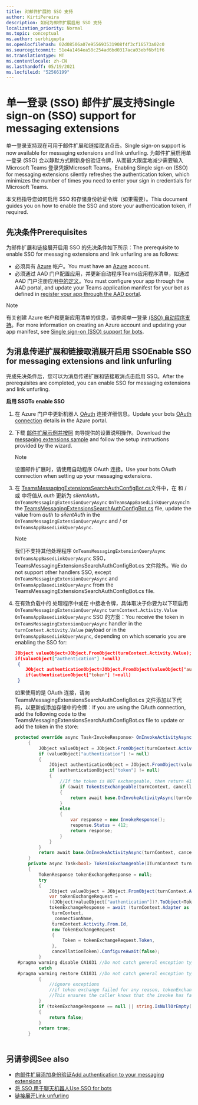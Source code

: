 ```yaml
---
title: 对邮件扩展的 SSO 支持
author: KirtiPereira
description: 如何为邮件扩展启用 SSO 支持
localization_priority: Normal
ms.topic: conceptual
ms.author: surbhigupta
ms.openlocfilehash: 02d08506a07e955693531908f4f3cf16573a02c0
ms.sourcegitcommit: 51e4a1464ea58c254ad6bd0317aca03ebf6bf1f6
ms.translationtype: MT
ms.contentlocale: zh-CN
ms.lasthandoff: 05/19/2021
ms.locfileid: "52566199"
---
```

# <a name="single-sign-on-sso-support-for-messaging-extensions"></a><span data-ttu-id="f5b91-103">单一登录 (SSO) 邮件扩展支持</span><span class="sxs-lookup"><span data-stu-id="f5b91-103">Single sign-on (SSO) support for messaging extensions</span></span>
 
<span data-ttu-id="f5b91-104">单一登录支持现在可用于邮件扩展和链接取消点击。</span><span class="sxs-lookup"><span data-stu-id="f5b91-104">Single sign-on support is now available for messaging extensions and link unfurling.</span></span> <span data-ttu-id="f5b91-105">为邮件扩展启用单一登录 (SSO) 会以静默方式刷新身份验证令牌，从而最大限度地减少需要输入 Microsoft Teams 登录凭据Microsoft Teams。</span><span class="sxs-lookup"><span data-stu-id="f5b91-105">Enabling Single sign-on (SSO) for messaging extensions silently refreshes the authentication token, which minimizes the number of times you need to enter your sign in credentials for Microsoft Teams.</span></span>

<span data-ttu-id="f5b91-106">本文档指导您如何启用 SSO 和存储身份验证令牌（如果需要）。</span><span class="sxs-lookup"><span data-stu-id="f5b91-106">This document guides you on how to enable the SSO and store your authentication token, if required.</span></span>

## <a name="prerequisites"></a><span data-ttu-id="f5b91-107">先决条件</span><span class="sxs-lookup"><span data-stu-id="f5b91-107">Prerequisites</span></span>

<span data-ttu-id="f5b91-108">为邮件扩展和链接展开启用 SSO 的先决条件如下所示：</span><span class="sxs-lookup"><span data-stu-id="f5b91-108">The prerequisite to enable SSO for messaging extensions and link unfurling are as follows:</span></span>
* <span data-ttu-id="f5b91-109">必须具有 [Azure](https://azure.microsoft.com/en-us/free/) 帐户。</span><span class="sxs-lookup"><span data-stu-id="f5b91-109">You must have an [Azure](https://azure.microsoft.com/en-us/free/) account.</span></span>
* <span data-ttu-id="f5b91-110">必须通过 AAD 门户配置应用，并更新自动程序Teams应用程序清单，如通过 AAD 门户注册应用[中的定义](../../bots/how-to/authentication/auth-aad-sso-bots.md#register-your-app-through-the-aad-portal)。</span><span class="sxs-lookup"><span data-stu-id="f5b91-110">You must configure your app through the AAD portal, and update your Teams application manifest for your bot as defined in [register your app through the AAD portal](../../bots/how-to/authentication/auth-aad-sso-bots.md#register-your-app-through-the-aad-portal).</span></span>

> [!NOTE]
> <span data-ttu-id="f5b91-111">有关创建 Azure 帐户和更新应用清单的信息，请参阅单一登录 [ (SSO) 自动程序支持](../../bots/how-to/authentication/auth-aad-sso-bots.md)。</span><span class="sxs-lookup"><span data-stu-id="f5b91-111">For more information on creating an Azure account and updating your app manifest, see [Single sign-on (SSO) support for bots](../../bots/how-to/authentication/auth-aad-sso-bots.md).</span></span>

## <a name="enable-sso-for-messaging-extensions-and-link-unfurling"></a><span data-ttu-id="f5b91-112">为消息传递扩展和链接取消展开启用 SSO</span><span class="sxs-lookup"><span data-stu-id="f5b91-112">Enable SSO for messaging extensions and link unfurling</span></span>

<span data-ttu-id="f5b91-113">完成先决条件后，您可以为消息传递扩展和链接取消点击启用 SSO。</span><span class="sxs-lookup"><span data-stu-id="f5b91-113">After the prerequisites are completed, you can enable SSO for messaging extensions and link unfurling.</span></span>

<span data-ttu-id="f5b91-114">**启用 SSO**</span><span class="sxs-lookup"><span data-stu-id="f5b91-114">**To enable SSO**</span></span>
1. <span data-ttu-id="f5b91-115">在 Azure 门户中更新机器人 [OAuth](../../bots/how-to/authentication/auth-aad-sso-bots.md#update-the-azure-portal-with-the-oauth-connection) 连接详细信息。</span><span class="sxs-lookup"><span data-stu-id="f5b91-115">Update your bots [OAuth connection](../../bots/how-to/authentication/auth-aad-sso-bots.md#update-the-azure-portal-with-the-oauth-connection) details in the Azure portal.</span></span>
2. <span data-ttu-id="f5b91-116">下载 [邮件扩展示例并按照](https://github.com/microsoft/BotBuilder-Samples/tree/main/samples/csharp_dotnetcore/52.teams-messaging-extensions-search-auth-config) 向导提供的设置说明操作。</span><span class="sxs-lookup"><span data-stu-id="f5b91-116">Download the [messaging extensions sample](https://github.com/microsoft/BotBuilder-Samples/tree/main/samples/csharp_dotnetcore/52.teams-messaging-extensions-search-auth-config) and follow the setup instructions provided by the wizard.</span></span>
   > [!NOTE]
   > <span data-ttu-id="f5b91-117">设置邮件扩展时，请使用自动程序 OAuth 连接。</span><span class="sxs-lookup"><span data-stu-id="f5b91-117">Use your bots OAuth connection when setting up your messaging extensions.</span></span>
3. <span data-ttu-id="f5b91-118">在 [TeamsMessagingExtensionsSearchAuthConfigBot.cs](https://github.com/microsoft/BotBuilder-Samples/tree/main/samples/csharp_dotnetcore/52.teams-messaging-extensions-search-auth-config/Bots/TeamsMessagingExtensionsSearchAuthConfigBot.cs)文件中，在 和 / 或 中将值从 *auth* 更新为 *silentAuth。* `OnTeamsMessagingExtensionQueryAsync` `OnTeamsAppBasedLinkQueryAsync`</span><span class="sxs-lookup"><span data-stu-id="f5b91-118">In the [TeamsMessagingExtensionsSearchAuthConfigBot.cs](https://github.com/microsoft/BotBuilder-Samples/tree/main/samples/csharp_dotnetcore/52.teams-messaging-extensions-search-auth-config/Bots/TeamsMessagingExtensionsSearchAuthConfigBot.cs) file, update the value from *auth* to *silentAuth* in the `OnTeamsMessagingExtensionQueryAsync` and / or `OnTeamsAppBasedLinkQueryAsync`.</span></span>  

    > [!NOTE]
    > <span data-ttu-id="f5b91-119">我们不支持其他处理程序 `OnTeamsMessagingExtensionQueryAsync` `OnTeamsAppBasedLinkQueryAsync` SSO，TeamsMessagingExtensionsSearchAuthConfigBot.cs 文件除外。</span><span class="sxs-lookup"><span data-stu-id="f5b91-119">We do not support other handlers SSO, except `OnTeamsMessagingExtensionQueryAsync` and `OnTeamsAppBasedLinkQueryAsync` from the TeamsMessagingExtensionsSearchAuthConfigBot.cs file.</span></span>
   
4. <span data-ttu-id="f5b91-120">在有效负载中的 处理程序中或在 中接收令牌，具体取决于你要为以下项启用 `OnTeamsMessagingExtensionQueryAsync` `turnContext.Activity.Value` `OnTeamsAppBasedLinkQueryAsync` SSO 的方案：</span><span class="sxs-lookup"><span data-stu-id="f5b91-120">You receive the token in `OnTeamsMessagingExtensionQueryAsync` handler in the `turnContext.Activity.Value` payload or in the `OnTeamsAppBasedLinkQueryAsync`, depending on which scenario you are enabling the SSO for:</span></span>

    ```json
    JObject valueObject=JObject.FromObject(turnContext.Activity.Value);
    if(valueObject["authentication"] !=null)
     {
        JObject authenticationObject=JObject.FromObject(valueObject["authentication"]);
        if(authenticationObject["token"] !=null)
     }
    
     ```
  
    <span data-ttu-id="f5b91-121">如果使用的是 OAuth 连接，请向 TeamsMessagingExtensionsSearchAuthConfigBot.cs 文件添加以下代码，以更新或添加存储中的令牌：</span><span class="sxs-lookup"><span data-stu-id="f5b91-121">If you are using the OAuth connection, add the following code to the TeamsMessagingExtensionsSearchAuthConfigBot.cs file to update or add the token in the store:</span></span>
    
   ```C#
   protected override async Task<InvokeResponse> OnInvokeActivityAsync(ITurnContext<IInvokeActivity> turnContext, CancellationToken cancellationToken)
        {
            JObject valueObject = JObject.FromObject(turnContext.Activity.Value);
            if (valueObject["authentication"] != null)
            {
                JObject authenticationObject = JObject.FromObject(valueObject["authentication"]);
                if (authenticationObject["token"] != null)
                {
                    //If the token is NOT exchangeable, then return 412 to require user consent
                    if (await TokenIsExchangeable(turnContext, cancellationToken))
                    {
                        return await base.OnInvokeActivityAsync(turnContext, cancellationToken).ConfigureAwait(false);
                    }
                    else
                    {
                        var response = new InvokeResponse();
                        response.Status = 412;
                        return response;
                    }
                }
            }
            return await base.OnInvokeActivityAsync(turnContext, cancellationToken).ConfigureAwait(false);
        }
        private async Task<bool> TokenIsExchangeable(ITurnContext turnContext, CancellationToken cancellationToken)
        {
            TokenResponse tokenExchangeResponse = null;
            try
            {
                JObject valueObject = JObject.FromObject(turnContext.Activity.Value);
                var tokenExchangeRequest =
                ((JObject)valueObject["authentication"])?.ToObject<TokenExchangeInvokeRequest>();
                tokenExchangeResponse = await (turnContext.Adapter as IExtendedUserTokenProvider).ExchangeTokenAsync(
                 turnContext,
                 _connectionName,
                 turnContext.Activity.From.Id,
                 new TokenExchangeRequest
                 {
                     Token = tokenExchangeRequest.Token,
                 },
                 cancellationToken).ConfigureAwait(false);
            }
    #pragma warning disable CA1031 //Do not catch general exception types (ignoring, see comment below)
            catch
    #pragma warning restore CA1031 //Do not catch general exception types
            {
                //ignore exceptions
                //if token exchange failed for any reason, tokenExchangeResponse above remains null, and a failure invoke response is sent to the caller.
                //This ensures the caller knows that the invoke has failed.
            }
            if (tokenExchangeResponse == null || string.IsNullOrEmpty(tokenExchangeResponse.Token))
            {
                return false;
            }
            return true;
        }
    
    ```    

## <a name="see-also"></a><span data-ttu-id="f5b91-122">另请参阅</span><span class="sxs-lookup"><span data-stu-id="f5b91-122">See also</span></span>

* [<span data-ttu-id="f5b91-123">向邮件扩展添加身份验证</span><span class="sxs-lookup"><span data-stu-id="f5b91-123">Add authentication to your messaging extensions</span></span>](add-authentication.md)
* [<span data-ttu-id="f5b91-124">将 SSO 用于聊天机器人</span><span class="sxs-lookup"><span data-stu-id="f5b91-124">Use SSO for bots</span></span>](../../bots/how-to/authentication/auth-aad-sso-bots.md)
* [<span data-ttu-id="f5b91-125">链接展开</span><span class="sxs-lookup"><span data-stu-id="f5b91-125">Link unfurling</span></span>](link-unfurling.md)

